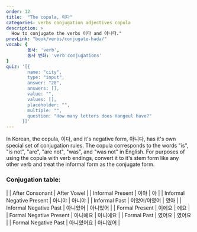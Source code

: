 ```yaml
---
order: 12
title:  "The copula, 이다"
categories: verbs conjugation adjectives copula
description: >
  How to conjugate the verbs 이다 and 아니다."
prevLink: "book/verbs/conjugate-hada/"
vocab: {
		동사: 'verb',
		동사 변화: 'verb conjugations'
}
quiz: '[{
        name: "city",
        type: "input",
        answer: "28",
        answers: [],
        value: "",
        values: [],
        placeholder: "",
        multiple: "",
        question: "How many letters does Hangeul have?"
      }]'
---
```

In Korean, the copula, 이다, and it's negative form, 아니다, has it's own special
set of conjugation rules. The copula corresponds to the words "is", "is not",
"are", "are not", "was", and "was not" in English. For purposes of using the
copula with verb endings, convert it to it's stem form like any other verb and
treat the informal form as the conjugate form.

### Conjugation table:

| | After Consonant | After Vowel |
| Informal Present | 이야 | 야 |
| Informal Negative Present | 아니야 | 아니야 |
| Informal Past | 이었어/이였어 | 였아 |
| Informal Negative Past | 아니었어 | 아니었어 |
| Formal Present | 이에요 | 에요 |
| Formal Negative Present | 아니에요 | 아니에요 |
| Formal Past | 였어요 | 였어요 |
| Formal Negative Past | 아니였어요 | 아니였어 |

